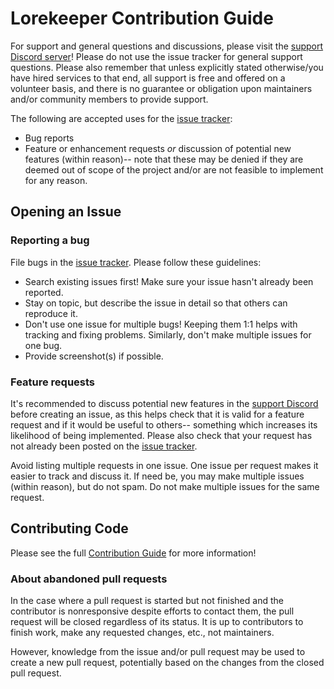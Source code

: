 # Lorekeeper Contribution Guide

For support and general questions and discussions, please visit the [support Discord server](https://discord.gg/U4JZfsu)! Please do not use the issue tracker for general support questions. Please also remember that unless explicitly stated otherwise/you have hired services to that end, all support is free and offered on a volunteer basis, and there is no guarantee or obligation upon maintainers and/or community members to provide support.

The following are accepted uses for the [issue tracker](https://github.com/corowne/Lorekeeper/issues):
- Bug reports
- Feature or enhancement requests *or* discussion of potential new features (within reason)-- note that these may be denied if they are deemed out of scope of the project and/or are not feasible to implement for any reason.

## Opening an Issue
### Reporting a bug

File bugs in the [issue tracker](https://github.com/corowne/Lorekeeper/issues). Please follow these guidelines:

- Search existing issues first! Make sure your issue hasn't already been reported.
- Stay on topic, but describe the issue in detail so that others can reproduce it.
- Don't use one issue for multiple bugs! Keeping them 1:1 helps with tracking and fixing problems. Similarly, don't make multiple issues for one bug.
- Provide screenshot(s) if possible.

### Feature requests

It's recommended to discuss potential new features in the [support Discord](https://discord.gg/U4JZfsu) before creating an issue, as this helps check that it is valid for a feature request and if it would be useful to others-- something which increases its likelihood of being implemented. Please also check that your request has not already been posted on the [issue tracker](https://github.com/corowne/Lorekeeper/issues).

Avoid listing multiple requests in one issue. One issue per request makes it easier to track and discuss it. If need be, you may make multiple issues (within reason), but do not spam. Do not make multiple issues for the same request.

## Contributing Code

Please see the full [Contribution Guide](https://lk-arpg.github.io/lk-docs/prerelease/contributing/) for more information!

### About abandoned pull requests

In the case where a pull request is started but not finished and the contributor is nonresponsive despite efforts to contact them, the pull request will be closed regardless of its status. It is up to contributors to finish work, make any requested changes, etc., not maintainers.

However, knowledge from the issue and/or pull request may be used to create a new pull request, potentially based on the changes from the closed pull request.
